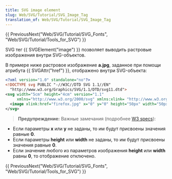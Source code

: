 ```yaml
---
title: SVG image element
slug: Web/SVG/Tutorial/SVG_Image_Tag
translation_of: Web/SVG/Tutorial/SVG_Image_Tag
---
```


{{ PreviousNext("Web/SVG/Tutorial/SVG_Fonts", "Web/SVG/Tutorial/Tools_for_SVG") }}

SVG тег {{ SVGElement("image") }} позволяет выводить растровые изображения внутри SVG-объектов.

В примере ниже растровое изображение **a.jpg**, заданное при помощи атрибута {{ SVGAttr("href") }}, отображено внутри SVG-объекта:

```xml
<?xml version="1.0" standalone="no"?>
<!DOCTYPE svg PUBLIC "-//W3C//DTD SVG 1.1//EN"
  "http://www.w3.org/Graphics/SVG/1.1/DTD/svg11.dtd">
<svg width="5cm" height="4cm" version="1.1"
     xmlns="http://www.w3.org/2000/svg" xmlns:xlink= "http://www.w3.org/1999/xlink">
  <image xlink:href="firefox.jpg" x="0" y="0" height="50px" width="50px"/>
</svg>
```

> **Предупреждение:** Важные замечания (подробнее [W3 specs](http://www.w3.org/TR/SVG/struct.html#ImageElement)):

- Если параметры **x** или **y** не заданы, то им будут присвоены значения равные **0**.
- Если параметры **height** или **width** не заданы, то им будут присвоены значения равные **0**.
- Если значение любого из параметров изображения **height** или **width** равны **0**, то отображение отключено.

{{ PreviousNext("Web/SVG/Tutorial/SVG_Fonts", "Web/SVG/Tutorial/Tools_for_SVG") }}

